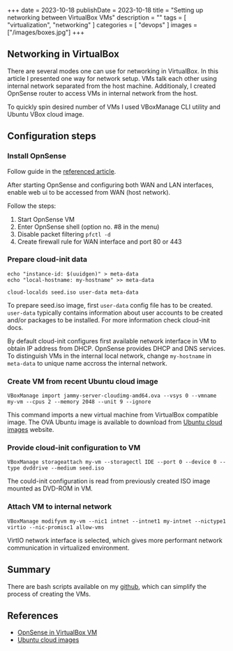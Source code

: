 +++ 
date = 2023-10-18
publishDate = 2023-10-18
title = "Setting up networking between VirtualBox VMs"
description = ""
tags = [
    "virtualization",
    "networking"
]
categories = [
    "devops"
]
images = ["/images/boxes.jpg"]
+++

## Networking in VirtualBox

There are several modes one can use for networking in VirtualBox. In this article I presented one way for network setup.
VMs talk each other using internal network separated from the host machine. Additionaly, I created OpnSense router to access VMs in internal network from the host.

To quickly spin desired number of VMs I used VBoxManage CLI utility and Ubuntu VBox cloud image.

## Configuration steps

### Install OpnSense

Follow guide in the [referenced article](https://techsphinx.com/hacking/install-opnsense-on-virtualbox/).

After starting OpnSense and configuring both WAN and LAN interfaces, enable web ui to be accessed from WAN (host network).

Follow the steps:

1. Start OpnSense VM
1. Enter OpnSense shell (option no. #8 in the menu)
1. Disable packet filtering `pfctl -d`
1. Create firewall rule for WAN interface and port 80 or 443

### Prepare cloud-init data

```shell
echo "instance-id: $(uuidgen)" > meta-data
echo "local-hostname: my-hostname" >> meta-data

cloud-localds seed.iso user-data meta-data
```

To prepare seed.iso image, first `user-data` config file has to be created. `user-data` typically contains information about user accounts to be created and/or packages to be installed. For more information check cloud-init docs.

By default cloud-init configures first available network interface in VM to obtain IP address from DHCP. OpnSense provides DHCP and DNS services. To distinguish VMs in the internal local network, change `my-hostname` in `meta-data` to unique name accross the internal network.

### Create VM from recent Ubuntu cloud image

```shell
VBoxManage import jammy-server-cloudimg-amd64.ova --vsys 0 --vmname my-vm --cpus 2 --memory 2048 --unit 9 --ignore
```

This command imports a new virtual machine from VirtualBox compatible image.
The OVA Ubuntu image is available to download from [Ubuntu cloud images](https://cloud-images.ubuntu.com/) website.

### Provide cloud-init configuration to VM

```shell
VBoxManage storageattach my-vm --storagectl IDE --port 0 --device 0 --type dvddrive --medium seed.iso
```

The could-init configuration is read from previously created ISO image mounted as DVD-ROM in VM.

### Attach VM to internal network

```shell
VBoxManage modifyvm my-vm --nic1 intnet --intnet1 my-intnet --nictype1 virtio --nic-promisc1 allow-vms
```

VirtIO network interface is selected, which gives more performant network communication in virtualized environment.

## Summary

There are bash scripts available on my [github](github.com/frenchu/vbox-vm-setup), which can simplify the process of creating the VMs.

## References

* [OpnSense in VirtualBox VM](https://techsphinx.com/hacking/install-opnsense-on-virtualbox/)
* [Ubuntu cloud images](https://cloud-images.ubuntu.com/)
